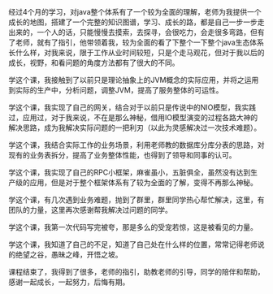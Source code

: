 经过4个月的学习，对java整个体系有了一个较为全面的理解，老师为我提供一个成长的地图，搭建了一个完整的知识图谱，学习、成长的路，都是自己一步一步走出来的，一个人的话，只能慢慢去摸索，去探寻，会很吃力，会走很多弯路，但有了老师，就有了指引，他带领着我，较为全面的看了下整个一下整个java生态体系长什么样，对我来说，限于工作从业时间较短，只是个走马观花，但对于我以后的成长，视野，和看问题的角度方法都有了很大的不同。

学这个课，我接触到了以前只是理论抽象上的JVM概念的实际应用，并将之运用到实际的生产中，分析问题，调整JVM，提高了服务整体的可运性。

学这个课，我实现了自己的网关，结合对于以前只是传说中的NIO模型，我实践过，应用过，对于我来说，不在是那么神秘，借用IO模型演变的过程各路大神的解决思路，成为我解决实际问题的一把利刃（以此为灵感解决过一次技术难题）。

学这个课，我结合实际工作的业务场景，利用老师教的数据库分库分表的思路，对现有的业务表拆分，提高了业务整体性能，也得到了领导和同事的认可。

学这个课，我实现了自己的RPC小框架，麻雀虽小，五脏俱全，虽然没有达到生产级的应用，但是对于整个框架体系有了较为全面的了解，变得不再那么神秘。

学这个课，有几次遇到业务难题，抛到了群里，群里同学热心帮忙解决，这里，有团队的力量，这里再次感谢帮我解决过问题的同学。

学这个课，我第一次代码写完被夸，那是多么的受宠若惊，这是被看见的力量。

学这个课，我知道了自己的不足，知道了自己处在什么样的位置，常常记得老师说的绝望之谷，愚昧之峰，开悟之坡。

课程结束了，我得到了很多，老师的指引，助教老师的引导，同学的陪伴和帮助，感谢一起成长，一起努力，后悔有期。



